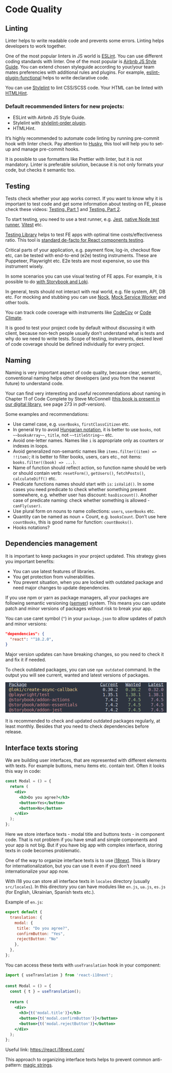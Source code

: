 # Code Quality

## Linting

Linter helps to write readable code and prevents some errors. Linting helps developers to work together. 

One of the most popular linters in JS world is [ESLint](https://eslint.org/). You can use different coding standards with linter. One of the most popular is [Airbnb JS Style Guide](https://github.com/airbnb/javascript). You can extend chosen styleguide according to your/your team mates preferencies with additional rules and plugins. For example, [eslint-plugin-functional](https://www.npmjs.com/package/eslint-plugin-functional) helps to write declarative code. 

You can use [Stylelint](https://stylelint.io/) to lint CSS/SCSS code. Your HTML can be linted with [HTMLHint](https://htmlhint.com/).

### Default recommended linters for new projects:

- ESLint with Airbnb JS Style Guide.
- Stylelint with [stylelint-order plugin](https://github.com/hudochenkov/stylelint-order).
- HTMLHint.

It’s highly recommended to automate code linting by running pre-commit hook with linter check. Pay attention to [Husky](https://typicode.github.io/husky/), this tool will help you to set-up and manage pre-commit hooks.

It is possible to use formatters like Prettier with linter, but it is not mandatory. Linter is preferable solution, because it is not only formats your code, but checks it semantic too.

## Testing

Tests check whether your app works correct. If you want to know why it is important to test code and get some information about testing on FE, please check these videos: [Testing. Part 1](https://youtu.be/Olvy8N-w0h0) and [Testing. Part 2](https://youtu.be/jbLL6SdcjR0).

To start testing, you need to use a test runner, e.g. [Jest](https://jestjs.io/), [native Node test runner](https://nodejs.org/api/test.html), [Vitest](https://vitest.dev/) etc.

[Testing Library](https://testing-library.com/) helps to test FE apps with optimal time costs/effectiveness ratio. This tool is [standard de-facto for React components testing](https://kentcdodds.com/blog/introducing-the-react-testing-library).

Critical parts of your application, e.g. payment flow, log-in, checkout flow etc, can be tested with end-to-end (e2e) testing instruments. These are Puppeteer, Playwright etc. E2e tests are most expensive, so use this instrument wisely.

In some scenarios you can use visual testing of FE apps. For example, it is possible to do [with Storybook and Loki](https://storybook.js.org/addons/loki).

In general, tests should not interact with real world, e.g. file system, API, DB etc. For mocking and stubbing you can use [Nock](https://github.com/nock/nock), [Mock Service Worker](https://mswjs.io/) and other tools.

You can track code coverage with instruments like [CodeCov](https://about.codecov.io/) or [Code Climate](https://docs.codeclimate.com/docs/configuring-test-coverage).

It is good to test your project code by default without discussing it with client, because non-tech people usually don’t understand what is tests and why do we need to write tests. Scope of testing, instruments, desired level of code coverage should be defined individually for every project.

## Naming

Naming is very important aspect of code quality, because clear, semantic, conventional naming helps other developers (and you from the nearest future) to understand code.

Your can find very interesting and useful recommendations about naming in Chapter 11 of Code Complete by Steve McConnell ([this book is present in our digital library](https://file.notion.so/f/s/01632cdd-9363-4689-b124-628131f9730d/%D0%A1%D0%BE%D0%B2%D0%B5%D1%80%D1%88%D0%B5%D0%BD%D0%BD%D1%8B%D0%B9_%D0%BA%D0%BE%D0%B4_(_PDFDrive_).pdf?id=49c13745-81c9-4828-826b-b590fba7c923&table=block&spaceId=ad363e30-3814-4fc5-a250-015644c0389f&expirationTimestamp=1696435200000&signature=KXyWCVk5xlCjggFqKQTGFOCuDVp1dkAxbn0J2c8fSr8&downloadName=%D0%A1.+%D0%9C%D0%B0%D0%BA%D0%BA%D0%BE%D0%BD%D0%BD%D0%B5%D0%BB%D0%BB+-+%D0%A1%D0%BE%D0%B2%D0%B5%D1%80%D1%88%D0%B5%D0%BD%D0%BD%D1%8B%D0%B9+%D0%BA%D0%BE%D0%B4.pdf), see page 273 in pdf-version).

Some examples and recommendations:

- Use camel case, e.g. `userBooks`, `firstClassCitizen` etc.
- In general try to avoid [Hungarian notation](https://en.wikipedia.org/wiki/Hungarian_notation), it is better to use `books`, not `~~booksArray~~`, `title`, not `~~titleString~~` etc.
- Avoid one-letter names. Names like `i` is appropriate only as counters or indexes in loops.
- Avoid generalized non-semantic names like `items.filter((item) => !!item)`; it is better to filter books, users, cars etc., not items: `books.filter((book) => ...)`.
- Name of function should reflect action, so function name should be verb or should contain verb: `resetForm()`, `getUsers()`, `fetchPosts()`, `calculateDiff()` etc.
- Predicate functions names should start with `is`: `isValid()`. In some cases you need predicate to check whether something present somewhere, e.g. whether user has discount: `hasDiscount()`. Another case of predicate naming: check whether something is allowed - `canFly(user)`.
- Use plural form on nouns to name collections: `users`, `userBooks` etc.
- Quantity can be named as noun + Count, e.g. `booksCount`. Don’t use here `countBooks`, this is good name for function: `countBooks()`.
- Hooks notations?

## Dependencies management

It is important to keep packages in your project updated. This strategy gives you important benefits:

- You can use latest features of libraries.
- You get protection from vulnerabilities.
- You prevent situation, when you are locked with outdated package and need major changes to update dependencies.

If you use npm or yarn as package managers, all your packages are following semantic versioning ([semver](https://semver.org/)) system. This means you can update patch and minor versions of packages without risk to break your app. 

You can use caret symbol (`^`) in your `package.json` to allow updates of patch and minor versions:

```json
"dependencies": {
  "react": "^18.2.0",
}
```

Major version updates can have breaking changes, so you need to check it and fix it if needed. 

To check outdated packages, you can use `npm outdated` command. In the output you will see current, wanted and latest versions of packages. 

![outdated](images/outdated.png)

It is recommended to check and updated outdated packages regularly, at least monthly. Besides that you need to check dependencies before release.

## Interface texts storing

We are building user interfaces, that are represented with different elements with texts. For example buttons, menu items etc. contain text. Often it looks this way in code:

```jsx
const Modal = () = {
  return (
    <div>
      <h3>Do you agree?</h3>
      <button>Yes</button>
      <button>No</button>
    </div>
  );
};
```

Here we store interface texts - modal title and buttons texts - in component code. That is not problem if you have small and simple components and your app is not big. But if you have big app with complex interface, storing texts in code becomes problematic. 

One of the way to organize interface texts is to use [i18next](https://www.i18next.com/). This is library for internationalization, but you can use it even if you don’t need internationalize your app now. 

With i18 you can store all interface texts in `locales` directory (usually `src/locales`). In this directory you can have modules like `en.js`, `ua.js`, `es.js` (for English, Ukrainian, Spanish texts etc.). 

Example of `en.js`: 

```jsx
export default {
  translation: {
    modal: {
     title: "Do you agree?",
     confirmButton: "Yes",
     rejectButton: "No"
    },
  },
};
```

You can access these texts with `useTranslation` hook in your component:

```jsx
import { useTranslation } from 'react-i18next';

const Modal = () = {
  const { t } = useTranslation();

  return (
    <div>
      <h3>{t('modal.title')}</h3>
      <button>{t('modal.confirmButton')}</button>
      <button>{t('modal.rejectButton')}</button>
    </div>
  );
};
```

Useful link: https://react.i18next.com/

This approach to organizing interface texts helps to prevent common anti-pattern: [magic strings](https://stoic.software/effective-suitescript/magic-strings-the-anti-pattern/).